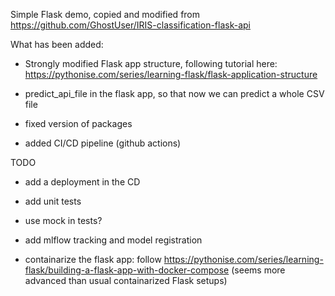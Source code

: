 Simple Flask demo, copied and modified from https://github.com/GhostUser/IRIS-classification-flask-api

What has been added:

* Strongly modified Flask app structure, following tutorial here: https://pythonise.com/series/learning-flask/flask-application-structure

* predict_api_file in the flask app, so that now we can predict a whole CSV file

* fixed version of packages

* added CI/CD pipeline (github actions)

TODO

* add a deployment in the CD

* add unit tests

* use mock in tests?

* add mlflow tracking and model registration

* containarize the flask app: follow https://pythonise.com/series/learning-flask/building-a-flask-app-with-docker-compose (seems more advanced than usual containarized Flask setups)
